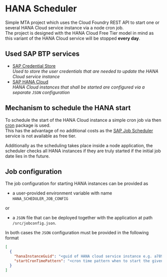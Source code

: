 # HANA Scheduler

Simple MTA project which uses the Cloud Foundry REST API to start one or several HANA Cloud service instance via a node cron job.  
The project is designed with the HANA Cloud Free Tier model in mind as this variant of the HANA Cloud service will be stopped **every day**.

## Used SAP BTP services

- [SAP Credential Store](https://discovery-center.cloud.sap/serviceCatalog/credential-store?region=all)  
  *Used to store the user credentials that are needed to update the HANA Cloud service instance*
- [SAP HANA Cloud](https://discovery-center.cloud.sap/serviceCatalog/sap-hana-cloud?region=all&tab=feature)  
  *HANA Cloud instances that shall be started are configured via a separate `JSON` configuration*

## Mechanism to schedule the HANA start

To schedule the start of the HANA Cloud instance a simple cron job via then [cron](https://npmjs.org/cron) package is used.  
This has the advantage of no additional costs as the [SAP Job Scheduler](https://) service is not available as free tier.

Additionally as the scheduling takes place inside a node application, the scheduler checks all HANA instances if they are truly started if the initial job date lies in the future.

## Job configuration

The job configuration for starting HANA instances can be provided as  

- a user-provided environment variable with name `HANA_SCHEDULER_JOB_CONFIG`

or

- a `JSON` file that can be deployed together with the application at path `/src/jobconfig.json`.

In both cases the `JSON` configuration must be provided in the following format

```json
[
  {
    "hanaInstanceGuid": "<guid of HANA cloud service instance e.g. a789a432-0aac-42e3-a0cf-5a33a6a4e585>",
    "startCronTimePattern": "<cron time pattern when to start the given HANA instance - e.g. 0 0 7 * * *>"
  }
]
